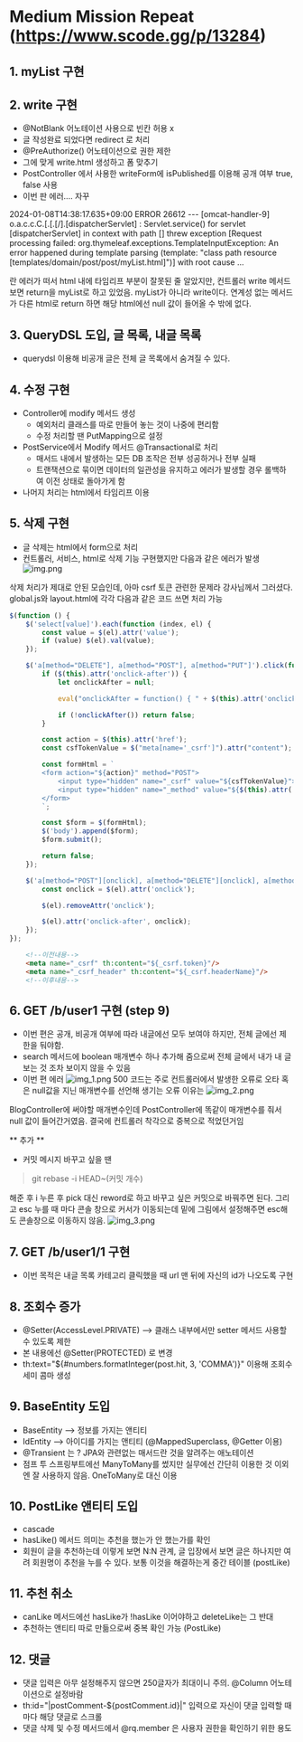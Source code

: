 # Medium Mission Repeat (https://www.scode.gg/p/13284)

## 1. myList 구현

## 2. write 구현
- @NotBlank 어노테이션 사용으로 빈칸 허용 x
- 글 작성완료 되었다면 redirect 로 처리
- @PreAuthorize() 어노테이션으로 권한 제한
- 그에 맞게 write.html 생성하고 폼 맞추기
- PostController 에서 사용한 writeForm에 isPublished를 이용해 공개 여부 true, false 사용
- 이번 판 에러.... 자꾸 

2024-01-08T14:38:17.635+09:00 ERROR 26612 --- [omcat-handler-9] o.a.c.c.C.[.[.[/].[dispatcherServlet]    : Servlet.service() for servlet [dispatcherServlet] in context with path [] threw exception [Request processing failed: org.thymeleaf.exceptions.TemplateInputException: An error happened during template parsing (template: "class path resource [templates/domain/post/post/myList.html]")] with root cause ...

란 에러가 떠서 html 내에 타임리프 부분이 잘못된 줄 알았지만, 컨트롤러 write 메서드 보면
return을 myList로 하고 있었음. myList가 아니라 write이다. 연계성 없는 메서드가 다른 html로 return 하면 해당 html에선 null 값이 들어올 수 밖에 없다.

## 3. QueryDSL 도입, 글 목록, 내글 목록

- querydsl 이용해 비공개 글은 전체 글 목록에서 숨겨질 수 있다.

## 4. 수정 구현

- Controller에 modify 메서드 생성
  - 예외처리 클래스를 따로 만들어 놓는 것이 나중에 편리함
  - 수정 처리할 땐 PutMapping으로 설정
- PostService에서 Modify 메서드 @Transactional로 처리
  - 매서드 내에서 발생하는 모든 DB 조작은 전부 성공하거나 전부 실패
  - 트랜잭션으로 묶이면 데이터의 일관성을 유지하고 에러가 발생할 경우 롤백하여 이전 상태로 돌아가게 함
- 나머지 처리는 html에서 타임리프 이용

## 5. 삭제 구현

- 글 삭제는 html에서 form으로 처리
- 컨트롤러, 서비스, html로 삭제 기능 구현했지만 다음과 같은 에러가 발생
![img.png](img.png)

삭제 처리가 제대로 안된 모습인데, 아마 csrf 토큰 관련한 문제라 강사님께서 그러셨다. global.js와 layout.html에 각각 다음과 같은 코드 쓰면 처리 가능

```javascript global.js
$(function () {
    $('select[value]').each(function (index, el) {
        const value = $(el).attr('value');
        if (value) $(el).val(value);
    });

    $('a[method="DELETE"], a[method="POST"], a[method="PUT"]').click(function (e) {
        if ($(this).attr('onclick-after')) {
            let onclickAfter = null;

            eval("onclickAfter = function() { " + $(this).attr('onclick-after') + "}");

            if (!onclickAfter()) return false;
        }

        const action = $(this).attr('href');
        const csfTokenValue = $("meta[name='_csrf']").attr("content");

        const formHtml = `
        <form action="${action}" method="POST">
            <input type="hidden" name="_csrf" value="${csfTokenValue}">
            <input type="hidden" name="_method" value="${$(this).attr('method')}">
        </form>
        `;

        const $form = $(formHtml);
        $('body').append($form);
        $form.submit();

        return false;
    });

    $('a[method="POST"][onclick], a[method="DELETE"][onclick], a[method="PUT"][onclick]').each(function (index, el) {
        const onclick = $(el).attr('onclick');

        $(el).removeAttr('onclick');

        $(el).attr('onclick-after', onclick);
    });
});
```

```html layout.html
    <!--이전내용-->
    <meta name="_csrf" th:content="${_csrf.token}"/>
    <meta name="_csrf_header" th:content="${_csrf.headerName}"/>
    <!--이후내용-->
```

## 6. GET /b/user1 구현 (step 9)

- 이번 편은 공개, 비공개 여부에 따라 내글에선 모두 보여야 하지만, 전체 글에선 제한을 둬야함.
- search 메서드에 boolean 매개변수 하나 추가해 줌으로써 전체 글에서 내가 내 글 보는 것 조차 보이지 않을 수 있음
- 이번 편 에러
![img_1.png](img_1.png)
500 코드는 주로 컨트롤러에서 발생한 오류로 오타 혹은 null값을 지닌 매개변수를 선언해 생기는 오류
이유는
![img_2.png](img_2.png)

BlogController에 써야할 매개변수인데 PostController에 똑같이 매개변수를 줘서 null 값이 들어간거였음. 결국에 컨트롤러 착각으로 중복으로 적었던거임

** 추가 **

- 커밋 메시지 바꾸고 싶을 땐
> git rebase -i HEAD~(커밋 개수)

해준 후 i 누른 후 pick 대신 reword로 하고 바꾸고 싶은 커밋으로 바꿔주면 된다.
그리고 esc 누를 때 마다 콘솔 창으로 커서가 이동되는데 밑에 그림에서 설정해주면 esc해도 콘솔창으로 이동하지 않음.
![img_3.png](img_3.png)

## 7. GET /b/user1/1 구현

- 이번 목적은 내글 목록 카테고리 클릭했을 때 url 맨 뒤에 자신의 id가 나오도록 구현

## 8. 조회수 증가

- @Setter(AccessLevel.PRIVATE) --> 클래스 내부에서만 setter 메서드 사용할 수 있도록 제한
- 본 내용에선 @Setter(PROTECTED) 로 변경
-  th:text="${#numbers.formatInteger(post.hit, 3, 'COMMA')}" 이용해 조회수 세미 콤마 생성

## 9. BaseEntity 도입

- BaseEntity --> 정보를 가지는 앤티티
- IdEntity --> 아이디를 가지는 앤티티 (@MappedSuperclass, @Getter 이용)
- @Transient 는 ? JPA와 관련없는 매서드란 것을 알려주는 애노테이션
- 점프 투 스프링부트에선 ManyToMany를 썼지만 실무에선 간단히 이용한 것 이외엔 잘 사용하지 않음. OneToMany로 대신 이용

## 10. PostLike 앤티티 도입

- cascade
- hasLike() 메서드 의미는 추천을 했는가 안 했는가를 확인
- 회원이 글을 추천하는데 이렇게 보면 N:N 관계, 글 입장에서 보면 글은 하나지만 여려 회원명이 추천을 누를 수 있다. 보통 이것을 해결하는게
중간 테이블 (postLike)

## 11. 추천 취소

- canLike 메서드에선 hasLike가 !hasLike 이어야하고 deleteLike는 그 반대
- 추천하는 앤티티 따로 만듦으로써 중복 확인 가능 (PostLike)

## 12. 댓글

- 댓글 입력은 아무 설정해주지 않으면 250글자가 최대이니 주의. @Column 어노테이션으로 설정바람
- th:id="|postComment-${postComment.id}|" 입력으로 자신이 댓글 입력할 때 마다 해당 댓글로 스크롤
- 댓글 삭제 및 수정 메서드에서 @rq.member 은 사용자 권한을 확인하기 위한 용도